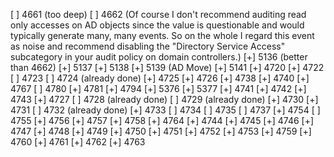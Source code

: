 [ ] 4661 (too deep)
[ ] 4662 (Of course I don't recommend auditing read only accesses on AD objects since the value is questionable and would typically generate many, many events.  So on the whole I regard this event as noise and recommend disabling the "Directory Service Access" subcategory in your audit policy on domain controllers.)
[+] 5136 (better than 4662)
[+] 5137
[+] 5138
[+] 5139 (AD Move)
[+] 5141
[+] 4720
[+] 4722
[ ] 4723
[ ] 4724 (already done)
[+] 4725
[+] 4726
[+] 4738
[+] 4740
[+] 4767
[ ] 4780
[+] 4781
[+] 4794
[+] 5376
[+] 5377
[+] 4741
[+] 4742
[+] 4743
[+] 4727
[ ] 4728 (already done)
[ ] 4729 (already done)
[+] 4730
[+] 4731
[ ] 4732 (already done)
[+] 4733
[ ] 4734
[ ] 4735
[ ] 4737
[+] 4754
[ ] 4755
[+] 4756
[+] 4757
[+] 4758
[+] 4764
[+] 4744
[+] 4745
[+] 4746
[+] 4747
[+] 4748
[+] 4749
[+] 4750
[+] 4751
[+] 4752
[+] 4753
[+] 4759
[+] 4760
[+] 4761
[+] 4762
[+] 4763